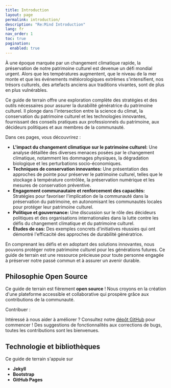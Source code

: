 ```yaml
---
title: Introduction
layout: page
permalink: introduction/
description: "Re:Mind Introduction"
lang: fr
nav_order: 1
toc: true
pagination: 
  enabled: true
---
```


À une époque marquée par un changement climatique rapide, la préservation de notre patrimoine culturel est devenue un défi mondial urgent. Alors que les températures augmentent, que le niveau de la mer monte et que les événements météorologiques extrêmes s'intensifient, nos trésors culturels, des artefacts anciens aux traditions vivantes, sont de plus en plus vulnérables.

Ce guide de terrain offre une exploration complète des stratégies et des outils nécessaires pour assurer la durabilité génératrice du patrimoine culturel. Il plonge dans l'intersection entre la science du climat, la conservation du patrimoine culturel et les technologies innovantes, fournissant des conseils pratiques aux professionnels du patrimoine, aux décideurs politiques et aux membres de la communauté.

Dans ces pages, vous découvrirez :

* **L'impact du changement climatique sur le patrimoine culturel:** Une analyse détaillée des diverses menaces posées par le changement climatique, notamment les dommages physiques, la dégradation biologique et les perturbations socio-économiques.
* **Techniques de conservation innovantes:** Une présentation des approches de pointe pour préserver le patrimoine culturel, telles que le stockage à température contrôlée, la préservation numérique et les mesures de conservation préventive.
* **Engagement communautaire et renforcement des capacités:** Stratégies pour favoriser l'implication de la communauté dans la préservation du patrimoine, en autonomisant les communautés locales pour protéger leur patrimoine culturel.
* **Politique et gouvernance:** Une discussion sur le rôle des décideurs politiques et des organisations internationales dans la lutte contre les défis du changement climatique et du patrimoine culturel.
* **Études de cas:** Des exemples concrets d'initiatives réussies qui ont démontré l'efficacité des approches de durabilité génératrice.

En comprenant les défis et en adoptant des solutions innovantes, nous pouvons protéger notre patrimoine culturel pour les générations futures. Ce guide de terrain est une ressource précieuse pour toute personne engagée à préserver notre passé commun et à assurer un avenir durable.

## Philosophie Open Source

Ce guide de terrain est fièrement **open source** ! Nous croyons en la création d'une plateforme accessible et collaborative qui prospère grâce aux contributions de la communauté.

<div class="box alert alert-light" role="alert">
    <p class="fw-bold">Contribuer :</p>
    <p>
        Intéressé à nous aider à améliorer ? Consultez notre <a class="link-body-emphasis link-offset-2" target="_blank" href="{{site.github}}">dépôt GitHub</a> pour commencer ! Des suggestions de fonctionnalités aux corrections de bugs, toutes les contributions sont les bienvenues.
    </p>
</div>

## Technologie et bibliothèques

Ce guide de terrain s'appuie sur

* **Jekyll**
* **Bootstrap**
* **GitHub Pages**